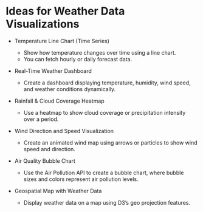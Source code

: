 # Ideas for Weather Data Visualizations

- Temperature Line Chart (Time Series)

  - Show how temperature changes over time using a line chart.
  - You can fetch hourly or daily forecast data.

- Real-Time Weather Dashboard

  - Create a dashboard displaying temperature, humidity, wind speed, and weather conditions dynamically.

- Rainfall & Cloud Coverage Heatmap

  - Use a heatmap to show cloud coverage or precipitation intensity over a period.

- Wind Direction and Speed Visualization

  - Create an animated wind map using arrows or particles to show wind speed and direction.

- Air Quality Bubble Chart

  - Use the Air Pollution API to create a bubble chart, where bubble sizes and colors represent air pollution levels.

- Geospatial Map with Weather Data
  - Display weather data on a map using D3’s geo projection features.
